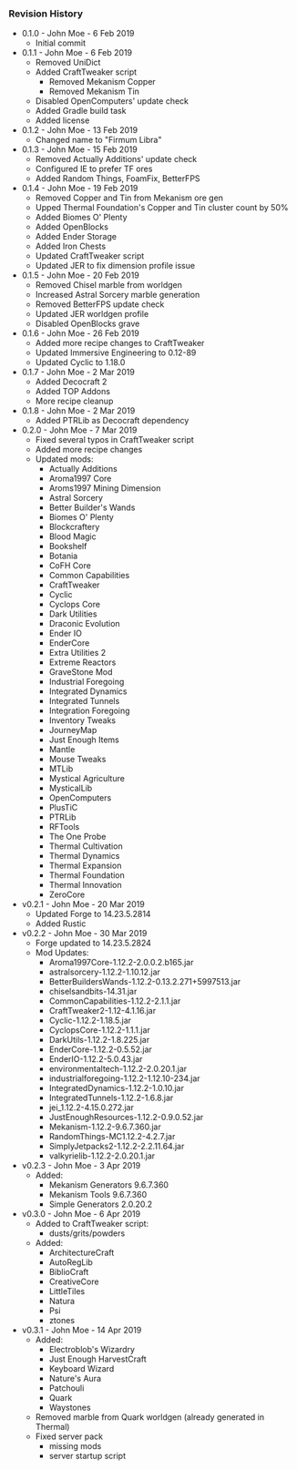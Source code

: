 ### Revision History

* 0.1.0 - John Moe - 6 Feb 2019
  * Initial commit
* 0.1.1 - John Moe - 6 Feb 2019
  * Removed UniDict
  * Added CraftTweaker script
    * Removed Mekanism Copper
    * Removed Mekanism Tin
  * Disabled OpenComputers' update check
  * Added Gradle build task
  * Added license
* 0.1.2 - John Moe - 13 Feb 2019
  * Changed name to "Firmum Libra"
* 0.1.3 - John Moe - 15 Feb 2019
  * Removed Actually Additions' update check
  * Configured IE to prefer TF ores
  * Added Random Things, FoamFix, BetterFPS
* 0.1.4 - John Moe - 19 Feb 2019
  * Removed Copper and Tin from Mekanism ore gen
  * Upped Thermal Foundation's Copper and Tin cluster count by 50%
  * Added Biomes O' Plenty
  * Added OpenBlocks
  * Added Ender Storage
  * Added Iron Chests
  * Updated CraftTweaker script
  * Updated JER to fix dimension profile issue
* 0.1.5 - John Moe - 20 Feb 2019
  * Removed Chisel marble from worldgen
  * Increased Astral Sorcery marble generation
  * Removed BetterFPS update check
  * Updated JER worldgen profile
  * Disabled OpenBlocks grave
* 0.1.6 - John Moe - 26 Feb 2019
  * Added more recipe changes to CraftTweaker
  * Updated Immersive Engineering to 0.12-89
  * Updated Cyclic to 1.18.0
* 0.1.7 - John Moe - 2 Mar 2019
  * Added Decocraft 2
  * Added TOP Addons
  * More recipe cleanup
* 0.1.8 - John Moe - 2 Mar 2019
  * Added PTRLib as Decocraft dependency
* 0.2.0 - John Moe - 7 Mar 2019
  * Fixed several typos in CraftTweaker script
  * Added more recipe changes
  * Updated mods:
    * Actually Additions
    * Aroma1997 Core
    * Aroms1997 Mining Dimension
    * Astral Sorcery
    * Better Builder's Wands
    * Biomes O' Plenty
    * Blockcraftery
    * Blood Magic
    * Bookshelf
    * Botania
    * CoFH Core
    * Common Capabilities
    * CraftTweaker
    * Cyclic
    * Cyclops Core
    * Dark Utilities
    * Draconic Evolution
    * Ender IO
    * EnderCore
    * Extra Utilities 2
    * Extreme Reactors
    * GraveStone Mod
    * Industrial Foregoing
    * Integrated Dynamics
    * Integrated Tunnels
    * Integration Foregoing
    * Inventory Tweaks
    * JourneyMap
    * Just Enough Items
    * Mantle
    * Mouse Tweaks
    * MTLib
    * Mystical Agriculture
    * MysticalLib
    * OpenComputers
    * PlusTiC
    * PTRLib
    * RFTools
    * The One Probe
    * Thermal Cultivation
    * Thermal Dynamics
    * Thermal Expansion
    * Thermal Foundation
    * Thermal Innovation
    * ZeroCore
* v0.2.1 - John Moe - 20 Mar 2019
  * Updated Forge to 14.23.5.2814
  * Added Rustic
* v0.2.2 - John Moe - 30 Mar 2019
  * Forge updated to 14.23.5.2824
  * Mod Updates:
    * Aroma1997Core-1.12.2-2.0.0.2.b165.jar
    * astralsorcery-1.12.2-1.10.12.jar
    * BetterBuildersWands-1.12.2-0.13.2.271+5997513.jar
    * chiselsandbits-14.31.jar
    * CommonCapabilities-1.12.2-2.1.1.jar
    * CraftTweaker2-1.12-4.1.16.jar
    * Cyclic-1.12.2-1.18.5.jar
    * CyclopsCore-1.12.2-1.1.1.jar
    * DarkUtils-1.12.2-1.8.225.jar
    * EnderCore-1.12.2-0.5.52.jar
    * EnderIO-1.12.2-5.0.43.jar
    * environmentaltech-1.12.2-2.0.20.1.jar
    * industrialforegoing-1.12.2-1.12.10-234.jar
    * IntegratedDynamics-1.12.2-1.0.10.jar
    * IntegratedTunnels-1.12.2-1.6.8.jar
    * jei_1.12.2-4.15.0.272.jar
    * JustEnoughResources-1.12.2-0.9.0.52.jar
    * Mekanism-1.12.2-9.6.7.360.jar
    * RandomThings-MC1.12.2-4.2.7.jar
    * SimplyJetpacks2-1.12.2-2.2.11.64.jar
    * valkyrielib-1.12.2-2.0.20.1.jar
* v0.2.3 - John Moe - 3 Apr 2019
  * Added:
    * Mekanism Generators 9.6.7.360
    * Mekanism Tools 9.6.7.360
    * Simple Generators 2.0.20.2
* v0.3.0 - John Moe - 6 Apr 2019
  * Added to CraftTweaker script:
    * dusts/grits/powders
  * Added:
    * ArchitectureCraft
    * AutoRegLib
    * BiblioCraft
    * CreativeCore
    * LittleTiles
    * Natura
    * Psi
    * ztones
* v0.3.1 - John Moe - 14 Apr 2019
  * Added:
    * Electroblob's Wizardry
    * Just Enough HarvestCraft
    * Keyboard Wizard
    * Nature's Aura
    * Patchouli
    * Quark
    * Waystones
  * Removed marble from Quark worldgen (already generated in Thermal)
  * Fixed server pack
    * missing mods
    * server startup script
